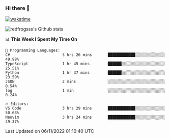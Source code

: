 ### Hi there 👋

[![wakatime](https://wakatime.com/badge/user/2cbd8003-b8b8-4565-92d7-ad9c23ff1846.svg)](https://wakatime.com/@2cbd8003-b8b8-4565-92d7-ad9c23ff1846)

<img src="https://github-readme-stats.vercel.app/api?username=redfrogsss&show_icons=true" alt="redfrogsss's Github stats"></img>

<!--START_SECTION:waka-->
📊 **This Week I Spent My Time On** 

```text
💬 Programming Languages: 
C#                       3 hrs 26 mins       ████████████░░░░░░░░░░░░░   49.98% 
TypeScript               1 hr 45 mins        ██████░░░░░░░░░░░░░░░░░░░   25.51% 
Python                   1 hr 37 mins        ██████░░░░░░░░░░░░░░░░░░░   23.59% 
JSON                     2 mins              ░░░░░░░░░░░░░░░░░░░░░░░░░   0.54% 
log                      1 min               ░░░░░░░░░░░░░░░░░░░░░░░░░   0.24%

🔥 Editors: 
VS Code                  3 hrs 29 mins       ████████████░░░░░░░░░░░░░   50.63% 
Neovim                   3 hrs 24 mins       ████████████░░░░░░░░░░░░░   49.37%

```


 Last Updated on 06/11/2022 01:10:40 UTC
<!--END_SECTION:waka-->
